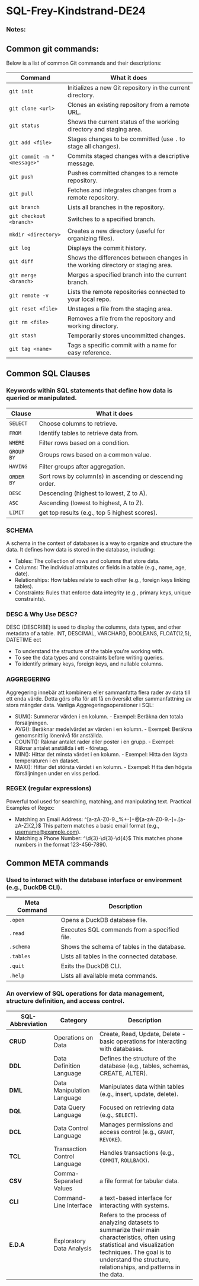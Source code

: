 # SQL-Frey-Kindstrand-DE24

### Notes:

## Common git commands:

Below is a list of common Git commands and their descriptions:

| **Command**       | **What it does**                                                |
|-------------------|-----------------------------------------------------------------|
| `git init`        | Initializes a new Git repository in the current directory.      |
| `git clone <url>` | Clones an existing repository from a remote URL.                |
| `git status`      | Shows the current status of the working directory and staging area. |
| `git add <file>`  | Stages changes to be committed (use `.` to stage all changes).  |
| `git commit -m "<message>"` | Commits staged changes with a descriptive message.   |
| `git push`        | Pushes committed changes to a remote repository.               |
| `git pull`        | Fetches and integrates changes from a remote repository.       |
| `git branch`      | Lists all branches in the repository.                          |
| `git checkout <branch>` | Switches to a specified branch.                          |
| `mkdir <directory>` | Creates a new directory (useful for organizing files).       |
| `git log`         | Displays the commit history.                                   |
| `git diff`        | Shows the differences between changes in the working directory or staging area. |
| `git merge <branch>` | Merges a specified branch into the current branch.          |
| `git remote -v`   | Lists the remote repositories connected to your local repo.    |
| `git reset <file>` | Unstages a file from the staging area.                        |
| `git rm <file>`   | Removes a file from the repository and working directory.      |
| `git stash`       | Temporarily stores uncommitted changes.                       |
| `git tag <name>`  | Tags a specific commit with a name for easy reference.         |


## Common SQL Clauses
### Keywords within SQL statements that define how data is queried or manipulated.

| **Clause**     | **What it does**                                  |
|----------------|---------------------------------------------------|
| `SELECT`       | Choose columns to retrieve.                       |
| `FROM`         | Identify tables to retrieve data from.            |
| `WHERE`        | Filter rows based on a condition.                 |
| `GROUP BY`     | Groups rows based on a common value.              |
| `HAVING`       | Filter groups after aggregation.                  |
| `ORDER BY`     | Sort rows by column(s) in ascending or descending order. |
| `DESC`         | Descending (highest to lowest, Z to A).           |
| `ASC`          | Ascending (lowest to highest, A to Z).            |
| `LIMIT`        | get top results (e.g., top 5 highest scores).     |

### SCHEMA
A schema in the context of databases is a way to organize and structure the data. It defines how data is stored in the database, including: 
- Tables: The collection of rows and columns that store data.
- Columns: The individual attributes or fields in a table (e.g., name, age, date).
- Relationships: How tables relate to each other (e.g., foreign keys linking tables).
- Constraints: Rules that enforce data integrity (e.g., primary keys, unique constraints).

### DESC & Why Use DESC?
DESC (DESCRIBE) is used to display the columns, data types, and other metadata of a table. INT, DESCIMAL, VARCHAR(), BOOLEANS, FLOAT(12,5), DATETIME ect
- To understand the structure of the table you're working with.
- To see the data types and constraints before writing queries.
- To identify primary keys, foreign keys, and nullable columns.

### AGGREGERING
Aggregering innebär att kombinera eller sammanfatta flera rader av data till ett enda värde. Detta görs ofta för att få en översikt eller sammanfattning av stora mängder data. 
Vanliga Aggregeringsoperationer i SQL:
- SUM(): Summerar värden i en kolumn. - Exempel: Beräkna den totala försäljningen. 
- AVG(): Beräknar medelvärdet av värden i en kolumn. - Exempel: Beräkna genomsnittlig lönenivå för anställda.
- COUNT(): Räknar antalet rader eller poster i en grupp. - Exempel: Räknar antalet anställda i ett - företag. 
- MIN(): Hittar det minsta värdet i en kolumn. - Exempel: Hitta den lägsta temperaturen i en dataset. 
- MAX(): Hittar det största värdet i en kolumn. - Exempel: Hitta den högsta försäljningen under en viss period.

### REGEX (regular expressions) 
Powerful tool used for searching, matching, and manipulating text.
Practical Examples of Regex:

- Matching an Email Address:
    ^[a-zA-Z0-9._%+-]+@[a-zA-Z0-9.-]+\.[a-zA-Z]{2,}$
    This pattern matches a basic email format (e.g., username@example.com).
- Matching a Phone Number:
    ^\d{3}-\d{3}-\d{4}$
    This matches phone numbers in the format 123-456-7890.


## 	Common META commands 
### Used to interact with the database interface or environment (e.g., DuckDB CLI).

| **Meta Command** | **Description**                                            |
|------------------|------------------------------------------------------------|
| `.open`          | Opens a DuckDB database file.                              |
| `.read`          | Executes SQL commands from a specified file.               |
| `.schema`        | Shows the schema of tables in the database.                |
| `.tables`        | Lists all tables in the connected database.                |
| `.quit`          | Exits the DuckDB CLI.                                      |
| `.help`          | Lists all available meta commands.                         |



### An overview of SQL operations for data management, structure definition, and access control.
| **SQL-Abbreviation** | **Category**                | **Description**                                                                 |
|-------------------|-----------------------------|---------------------------------------------------------------------------------|
| **CRUD**          | Operations on Data         | Create, Read, Update, Delete - basic operations for interacting with databases. |
| **DDL**           | Data Definition Language   | Defines the structure of the database (e.g., tables, schemas, CREATE, ALTER).                  |
| **DML**           | Data Manipulation Language | Manipulates data within tables (e.g., insert, update, delete).                  |
| **DQL**           | Data Query Language        | Focused on retrieving data (e.g., `SELECT`).                                    |
| **DCL**           | Data Control Language      | Manages permissions and access control (e.g., `GRANT`, `REVOKE`).              |
| **TCL**           | Transaction Control Language | Handles transactions (e.g., `COMMIT`, `ROLLBACK`).                              |
| **CSV**           | Comma-Separated Values | a file format for tabular data.                   |
| **CLI**           | Command-Line Interface | a text-based interface for interacting with systems.   |
|**E.D.A**          | Exploratory Data Analysis | Refers to the process of analyzing datasets to summarize their main characteristics, often using statistical and visualization techniques. The goal is to understand the structure, relationships, and patterns in the data.  |


